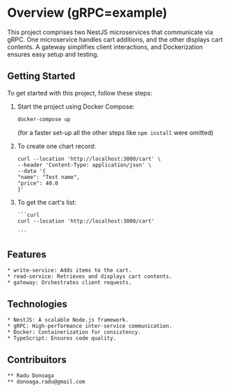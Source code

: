 # Overview (gRPC=example)

This project comprises two NestJS microservices that communicate via gRPC. One microservice handles cart additions, and the other displays cart contents. A gateway simplifies client interactions, and Dockerization ensures easy setup and testing.

## Getting Started

To get started with this project, follow these steps:

1.  Start the project using Docker Compose:

    ```bash
    docker-compose up

    ```

    (for a faster set-up all the other steps like `npm install` were omitted)

2.  To create one chart record:

    ```curl
    curl --location 'http://localhost:3000/cart' \
    --header 'Content-Type: application/json' \
    --data '{
    "name": "Test name",
    "price": 40.0
    }'

    ```

3.  To get the cart's list:

        ```curl
        curl --location 'http://localhost:3000/cart'

        ```

## Features

    * write-service: Adds items to the cart.
    * read-service: Retrieves and displays cart contents.
    * gateway: Orchestrates client requests.

## Technologies

    * NestJS: A scalable Node.js framework.
    * gRPC: High-performance inter-service communication.
    * Docker: Containerization for consistency.
    * TypeScript: Ensures code quality.

## Contribuitors

    ** Radu Donoaga
    ** donoaga.radu@gmail.com
